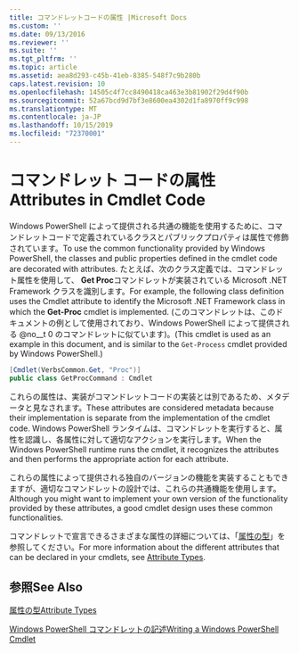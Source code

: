 ```yaml
---
title: コマンドレットコードの属性 |Microsoft Docs
ms.custom: ''
ms.date: 09/13/2016
ms.reviewer: ''
ms.suite: ''
ms.tgt_pltfrm: ''
ms.topic: article
ms.assetid: aea8d293-c45b-41eb-8385-548f7c9b280b
caps.latest.revision: 10
ms.openlocfilehash: 14505c4f7cc8490418ca463e3b81902f29d4f90b
ms.sourcegitcommit: 52a67bcd9d7bf3e8600ea4302d1fa8970ff9c998
ms.translationtype: MT
ms.contentlocale: ja-JP
ms.lasthandoff: 10/15/2019
ms.locfileid: "72370001"
---
```

# <a name="attributes-in-cmdlet-code"></a><span data-ttu-id="a5e4e-102">コマンドレット コードの属性</span><span class="sxs-lookup"><span data-stu-id="a5e4e-102">Attributes in Cmdlet Code</span></span>

<span data-ttu-id="a5e4e-103">Windows PowerShell によって提供される共通の機能を使用するために、コマンドレットコードで定義されているクラスとパブリックプロパティは属性で修飾されています。</span><span class="sxs-lookup"><span data-stu-id="a5e4e-103">To use the common functionality provided by Windows PowerShell, the classes and public properties defined in the cmdlet code are decorated with attributes.</span></span> <span data-ttu-id="a5e4e-104">たとえば、次のクラス定義では、コマンドレット属性を使用して、 **Get Proc**コマンドレットが実装されている Microsoft .NET Framework クラスを識別します。</span><span class="sxs-lookup"><span data-stu-id="a5e4e-104">For example, the following class definition uses the Cmdlet attribute to identify the Microsoft .NET Framework class in which the **Get-Proc** cmdlet is implemented.</span></span> <span data-ttu-id="a5e4e-105">(このコマンドレットは、このドキュメントの例として使用されており、Windows PowerShell によって提供される @no__t 0 のコマンドレットに似ています)。</span><span class="sxs-lookup"><span data-stu-id="a5e4e-105">(This cmdlet is used as an example in this document, and is similar to the `Get-Process` cmdlet provided by Windows PowerShell.)</span></span>

```csharp
[Cmdlet(VerbsCommon.Get, "Proc")]
public class GetProcCommand : Cmdlet
```

<span data-ttu-id="a5e4e-106">これらの属性は、実装がコマンドレットコードの実装とは別であるため、メタデータと見なされます。</span><span class="sxs-lookup"><span data-stu-id="a5e4e-106">These attributes are considered metadata because their implementation is separate from the implementation of the cmdlet code.</span></span> <span data-ttu-id="a5e4e-107">Windows PowerShell ランタイムは、コマンドレットを実行すると、属性を認識し、各属性に対して適切なアクションを実行します。</span><span class="sxs-lookup"><span data-stu-id="a5e4e-107">When the Windows PowerShell runtime runs the cmdlet, it recognizes the attributes and then performs the appropriate action for each attribute.</span></span>

<span data-ttu-id="a5e4e-108">これらの属性によって提供される独自のバージョンの機能を実装することもできますが、適切なコマンドレットの設計では、これらの共通機能を使用します。</span><span class="sxs-lookup"><span data-stu-id="a5e4e-108">Although you might want to implement your own version of the functionality provided by these attributes, a good cmdlet design uses these common functionalities.</span></span>

<span data-ttu-id="a5e4e-109">コマンドレットで宣言できるさまざまな属性の詳細については、「[属性の型](./attribute-types.md)」を参照してください。</span><span class="sxs-lookup"><span data-stu-id="a5e4e-109">For more information about the different attributes that can be declared in your cmdlets, see [Attribute Types](./attribute-types.md).</span></span>

## <a name="see-also"></a><span data-ttu-id="a5e4e-110">参照</span><span class="sxs-lookup"><span data-stu-id="a5e4e-110">See Also</span></span>

[<span data-ttu-id="a5e4e-111">属性の型</span><span class="sxs-lookup"><span data-stu-id="a5e4e-111">Attribute Types</span></span>](./attribute-types.md)

[<span data-ttu-id="a5e4e-112">Windows PowerShell コマンドレットの記述</span><span class="sxs-lookup"><span data-stu-id="a5e4e-112">Writing a Windows PowerShell Cmdlet</span></span>](./writing-a-windows-powershell-cmdlet.md)

